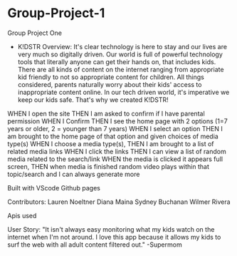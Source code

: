 # Group-Project-1

Group Project One

- K!DSTR
  Overview:
  It's clear technology is here to stay and our lives are very much so digitally driven. Our world is full of powerful technology tools that literally anyone can get their hands on, that includes kids. There are all kinds of content on the internet ranging from appropriate kid friendly to not so appropriate content for children. All things considered, parents naturally worry about their kids' access to inappropriate content online. In our tech driven world, it's imperative we keep our kids safe. That's why we created K!DSTR!

WHEN I open the site
THEN I am asked to confirm if I have parental permission
WHEN I Confirm
THEN I see the home page with 2 options (1=7 years or older, 2 = younger than 7 years)
WHEN I select an option
THEN I am brought to the home page of that option and given choices of media type(s)
WHEN I choose a media type(s),
THEN I am brought to a list of related media links
WHEN I click the links
THEN I can view a list of random media related to the search/link
WHEN the media is clicked it appears full screen,
THEN when media is finished random video plays within that topic/search and I can always generate more

Built with
VScode
Github pages

Contributors:
Lauren Noeltner
Diana Maina
Sydney Buchanan
Wilmer Rivera

Apis used

User Story:
"It isn't always easy monitoring what my kids watch on the internet when I'm not around. I love this app because it allows my kids to surf the web with all adult content filtered out."
-Supermom
